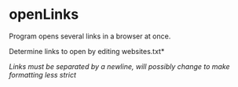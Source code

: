 # openLinks
Program opens several links in a browser at once.

Determine links to open by editing websites.txt*

*Links must be separated by a newline, will possibly change to make
formatting less strict*

